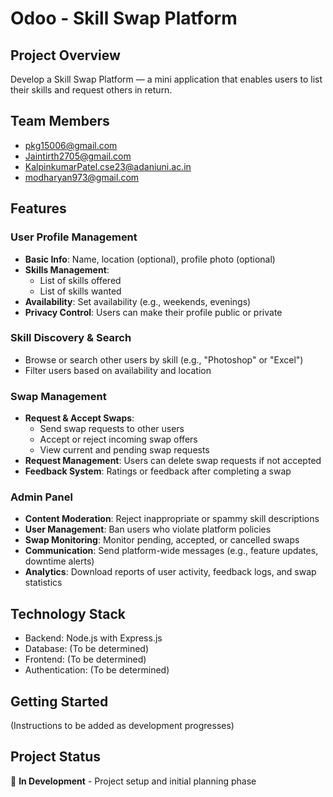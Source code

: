 # Odoo - Skill Swap Platform

## Project Overview
Develop a Skill Swap Platform — a mini application that enables users to list their skills and request others in return.

## Team Members
- pkg15006@gmail.com
- Jaintirth2705@gmail.com
- KalpinkumarPatel.cse23@adaniuni.ac.in
- modharyan973@gmail.com

## Features

### User Profile Management
- **Basic Info**: Name, location (optional), profile photo (optional)
- **Skills Management**: 
  - List of skills offered
  - List of skills wanted
- **Availability**: Set availability (e.g., weekends, evenings)
- **Privacy Control**: Users can make their profile public or private

### Skill Discovery & Search
- Browse or search other users by skill (e.g., "Photoshop" or "Excel")
- Filter users based on availability and location

### Swap Management
- **Request & Accept Swaps**:
  - Send swap requests to other users
  - Accept or reject incoming swap offers
  - View current and pending swap requests
- **Request Management**: Users can delete swap requests if not accepted
- **Feedback System**: Ratings or feedback after completing a swap

### Admin Panel
- **Content Moderation**: Reject inappropriate or spammy skill descriptions
- **User Management**: Ban users who violate platform policies
- **Swap Monitoring**: Monitor pending, accepted, or cancelled swaps
- **Communication**: Send platform-wide messages (e.g., feature updates, downtime alerts)
- **Analytics**: Download reports of user activity, feedback logs, and swap statistics

## Technology Stack
- Backend: Node.js with Express.js
- Database: (To be determined)
- Frontend: (To be determined)
- Authentication: (To be determined)

## Getting Started
(Instructions to be added as development progresses)

## Project Status
🚧 **In Development** - Project setup and initial planning phase